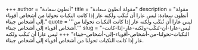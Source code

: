 +++
author = "أنطون سعادة"
title = "مقولة أنطون سعادة"
description = "مقولة أنطون سعادة: ليس عارا أن نُنكَب ولكنه عار إذا كانت النكبات تحولنا من أشخاص أقوياء إلى أشخاص جبناء."
quote = '''ليس عارا أن نُنكَب ولكنه عار إذا كانت النكبات تحولنا من أشخاص أقوياء إلى أشخاص جبناء.'''
slug = "ليس-عارا-أن-نُنكَب-ولكنه-عار-إذا-كانت-النكبات-تحولنا-من-أشخاص-أقوياء-إلى-أشخاص-جبناء"
+++
ليس عارا أن نُنكَب ولكنه عار إذا كانت النكبات تحولنا من أشخاص أقوياء إلى أشخاص جبناء.
